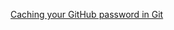 [Caching your GitHub password in Git](https://help.github.com/articles/caching-your-github-password-in-git/)
